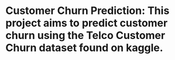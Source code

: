 # Customer Churn Prediction:  This project aims to predict customer churn using the Telco Customer Churn dataset found on kaggle.
